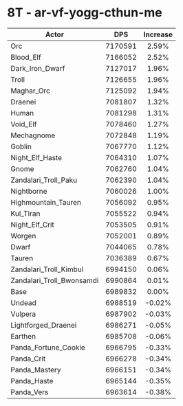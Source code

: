 # 8T - ar-vf-yogg-cthun-me
| Actor | DPS | Increase |
|---|:---:|:---:|
|Orc|7170591|2.59%|
|Blood_Elf|7166052|2.52%|
|Dark_Iron_Dwarf|7127017|1.96%|
|Troll|7126655|1.96%|
|Maghar_Orc|7125092|1.94%|
|Draenei|7081807|1.32%|
|Human|7081298|1.31%|
|Void_Elf|7078460|1.27%|
|Mechagnome|7072848|1.19%|
|Goblin|7067770|1.12%|
|Night_Elf_Haste|7064310|1.07%|
|Gnome|7062760|1.04%|
|Zandalari_Troll_Paku|7062390|1.04%|
|Nightborne|7060026|1.00%|
|Highmountain_Tauren|7056092|0.95%|
|Kul_Tiran|7055522|0.94%|
|Night_Elf_Crit|7053505|0.91%|
|Worgen|7052001|0.89%|
|Dwarf|7044065|0.78%|
|Tauren|7036389|0.67%|
|Zandalari_Troll_Kimbul|6994150|0.06%|
|Zandalari_Troll_Bwonsamdi|6990864|0.01%|
|Base|6989832|0.00%|
|Undead|6988519|-0.02%|
|Vulpera|6987902|-0.03%|
|Lightforged_Draenei|6986271|-0.05%|
|Earthen|6985708|-0.06%|
|Panda_Fortune_Cookie|6966795|-0.33%|
|Panda_Crit|6966278|-0.34%|
|Panda_Mastery|6966151|-0.34%|
|Panda_Haste|6965144|-0.35%|
|Panda_Vers|6963614|-0.38%|
